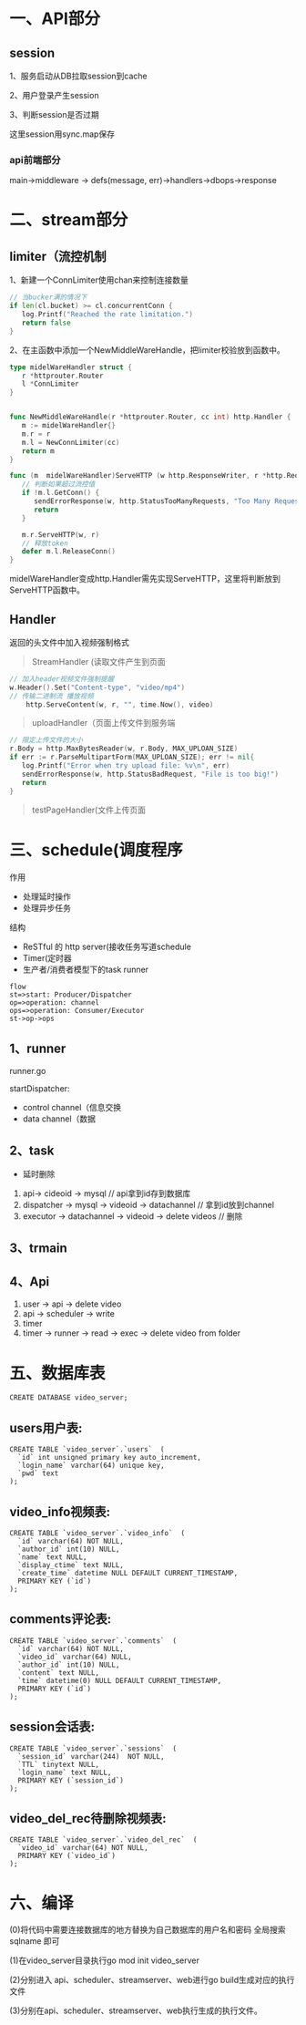 # 一、API部分

## session


1、服务启动从DB拉取session到cache

2、用户登录产生session

3、判断session是否过期


这里session用sync.map保存



### api前端部分

main->middleware -> defs(message, err)->handlers->dbops->response


# 二、stream部分

## limiter（流控机制

1、新建一个ConnLimiter使用chan来控制连接数量

```go
// 当bucker满的情况下
if len(cl.bucket) >= cl.concurrentConn {
   log.Printf("Reached the rate limitation.")
   return false
}
```

2、在主函数中添加一个NewMiddleWareHandle，把limiter校验放到函数中。

```go
type midelWareHandler struct {
   r *httprouter.Router
   l *ConnLimiter
}


func NewMiddleWareHandle(r *httprouter.Router, cc int) http.Handler {
   m := midelWareHandler{}
   m.r = r
   m.l = NewConnLimiter(cc)
   return m
}

func (m  midelWareHandler)ServeHTTP (w http.ResponseWriter, r *http.Request)  {
   // 判断如果超过流控值
   if !m.l.GetConn() {
      sendErrorResponse(w, http.StatusTooManyRequests, "Too Many Requests")
      return
   }

   m.r.ServeHTTP(w, r)
   // 释放token
   defer m.l.ReleaseConn()
}
```

midelWareHandler变成http.Handler需先实现ServeHTTP，这里将判断放到ServeHTTP函数中。

## Handler

返回的头文件中加入视频强制格式

> StreamHandler (读取文件产生到页面

```go
// 加入header视频文件强制提醒
w.Header().Set("Content-type", "video/mp4")
// 传输二进制流 播放视频
	http.ServeContent(w, r, "", time.Now(), video)
```

> uploadHandler（页面上传文件到服务端

```go
// 限定上传文件的大小
r.Body = http.MaxBytesReader(w, r.Body, MAX_UPLOAN_SIZE)
if err := r.ParseMultipartForm(MAX_UPLOAN_SIZE); err != nil{
   log.Printf("Error when try upload file: %v\n", err)
   sendErrorResponse(w, http.StatusBadRequest, "File is too big!")
   return
}
```

> testPageHandler(文件上传页面

# 三、schedule(调度程序

作用
- 处理延时操作
- 处理异步任务

结构
- ReSTful 的 http server(接收任务写道schedule
- Timer(定时器
- 生产者/消费者模型下的task runner



```flow
flow
st=>start: Producer/Dispatcher
op=>operation: channel
ops=>operation: Consumer/Executor
st->op->ops
```

## 1、runner

runner.go

startDispatcher:

- control	channel（信息交换
- data        channel（数据

## 2、task

- 延时删除

1. api-> cideoid -> mysql // api拿到id存到数据库
2. dispatcher -> mysql -> videoid ->  datachannel // 拿到id放到channel
3. executor -> datachannel -> videoid -> delete videos // 删除

## 3、trmain



## 4、Api

1. user -> api -> delete video
2. api -> scheduler -> write
3. timer
4. timer -> runner -> read -> exec -> delete video from folder



# 五、数据库表
```mysql
CREATE DATABASE video_server;
```

## users用户表:

```mysql
CREATE TABLE `video_server`.`users`  (
  `id` int unsigned primary key auto_increment,
  `login_name` varchar(64) unique key,
  `pwd` text
);
```

## video_info视频表:

```mysql
CREATE TABLE `video_server`.`video_info`  (
  `id` varchar(64) NOT NULL,
  `author_id` int(10) NULL,
  `name` text NULL,
  `display_ctime` text NULL,
  `create_time` datetime NULL DEFAULT CURRENT_TIMESTAMP,
  PRIMARY KEY (`id`)
);
```

## comments评论表:

```mysql
CREATE TABLE `video_server`.`comments`  (
  `id` varchar(64) NOT NULL,
  `video_id` varchar(64) NULL,
  `author_id` int(10) NULL,
  `content` text NULL,
  `time` datetime(0) NULL DEFAULT CURRENT_TIMESTAMP,
  PRIMARY KEY (`id`)
);
```

## session会话表:

```mysql
CREATE TABLE `video_server`.`sessions`  (
  `session_id` varchar(244)  NOT NULL,
  `TTL` tinytext NULL,
  `login_name` text NULL,
  PRIMARY KEY (`session_id`)
);
```

## video_del_rec待删除视频表:

```mysql
CREATE TABLE `video_server`.`video_del_rec`  (
  `video_id` varchar(64) NOT NULL,
  PRIMARY KEY (`video_id`)
);
```

# 六、编译
(0)将代码中需要连接数据库的地方替换为自己数据库的用户名和密码
   全局搜索 sqlname 即可

(1)在video_server目录执行go mod init video_server

(2)分别进入 api、scheduler、streamserver、web进行go build生成对应的执行文件

(3)分别在api、scheduler、streamserver、web执行生成的执行文件。










